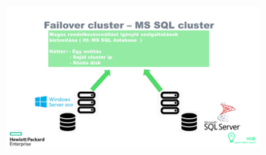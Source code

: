 
![Logo](https://raw.githubusercontent.com/dcehungary/santa.claus/master/03%20-%20Failover%20Cluster%20%26%20Microsoft%20SQL%20Server/slide.PNG)
